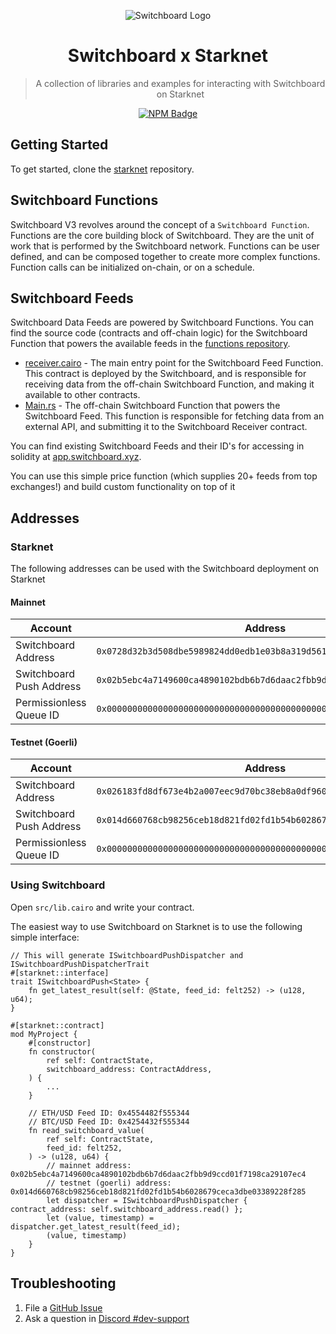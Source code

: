<div align="center">

![Switchboard Logo](https://github.com/switchboard-xyz/sbv2-core/raw/main/website/static/img/icons/switchboard/avatar.png)

# Switchboard x Starknet

> A collection of libraries and examples for interacting with Switchboard on Starknet

[![NPM Badge](https://img.shields.io/github/package-json/v/switchboard-xyz/sbv2-evm?color=red&filename=javascript%2Fstarknet.js%2Fpackage.json&label=%40switchboard-xyz%2Fstarknet.js&logo=npm)](https://www.npmjs.com/package/@switchboard-xyz/starknet.js)

</div>

## Getting Started

To get started, clone the
[starknet](https://github.com/switchboard-xyz/starknet-sdk) repository.

## Switchboard Functions

Switchboard V3 revolves around the concept of a `Switchboard Function`. Functions are the core building block of Switchboard. They are the unit of work that is performed by the Switchboard network. Functions can be user defined, and can be composed together to create more complex functions. Function calls can be initialized on-chain, or on a schedule.

## Switchboard Feeds

Switchboard Data Feeds are powered by Switchboard Functions. You can find the source code (contracts and off-chain logic) for the Switchboard Function that powers the available feeds in the [functions repository](https://github.com/switchboard-xyz/starknet-sdk/examples/OracleExample).

- [receiver.cairo](https://github.com/switchboard-xyz/starknet-sdk/examples/OracleExample/contracts/PriceOracle/src/components/receiver.cairo) - The main entry point for the Switchboard Feed Function. This contract is deployed by the Switchboard, and is responsible for receiving data from the off-chain Switchboard Function, and making it available to other contracts.
- [Main.rs](https://github.com/switchboard-xyz/starknet-sdk/examples/OracleExample/switchboard-function/src/main.rs) - The off-chain Switchboard Function that powers the Switchboard Feed. This function is responsible for fetching data from an external API, and submitting it to the Switchboard Receiver contract.

You can find existing Switchboard Feeds and their ID's for accessing in solidity at [app.switchboard.xyz](https://app.switchboard.xyz/).

You can use this simple price function (which supplies 20+ feeds from top exchanges!) and build custom functionality on top of it

## Addresses

### Starknet

The following addresses can be used with the Switchboard deployment on Starknet

#### Mainnet

| Account                  | Address                                                              |
| ------------------------ | -------------------------------------------------------------------- |
| Switchboard Address      | `0x0728d32b3d508dbe5989824dd0edb1e03b8a319d561b9ec6507dff245a95c52f` |
| Switchboard Push Address | `0x02b5ebc4a7149600ca4890102bdb6b7d6daac2fbb9d9ccd01f7198ca29107ec4` |
| Permissionless Queue ID  | `0x0000000000000000000000000000000000000000000000000000000000000001` |

#### Testnet (Goerli)

| Account                  | Address                                                              |
| ------------------------ | -------------------------------------------------------------------- |
| Switchboard Address      | `0x026183fd8df673e4b2a007eec9d70bc38eb8a0df960dd5b0c57a9250ae2e63ac` |
| Switchboard Push Address | `0x014d660768cb98256ceb18d821fd02fd1b54b6028679ceca3dbe03389228f285` |
| Permissionless Queue ID  | `0x0000000000000000000000000000000000000000000000000000000000000001` |

### Using Switchboard

Open `src/lib.cairo` and write your contract.

The easiest way to use Switchboard on Starknet is to use the following simple interface:

```cairo
// This will generate ISwitchboardPushDispatcher and ISwitchboardPushDispatcherTrait
#[starknet::interface]
trait ISwitchboardPush<State> {
    fn get_latest_result(self: @State, feed_id: felt252) -> (u128, u64);
}
```

```cairo
#[starknet::contract]
mod MyProject {
    #[constructor]
    fn constructor(
        ref self: ContractState,
        switchboard_address: ContractAddress,
    ) {
        ...
    }

    // ETH/USD Feed ID: 0x4554482f555344
    // BTC/USD Feed ID: 0x4254432f555344
    fn read_switchboard_value(
        ref self: ContractState,
        feed_id: felt252,
    ) -> (u128, u64) {
        // mainnet address: 0x02b5ebc4a7149600ca4890102bdb6b7d6daac2fbb9d9ccd01f7198ca29107ec4
        // testnet (goerli) address: 0x014d660768cb98256ceb18d821fd02fd1b54b6028679ceca3dbe03389228f285
        let dispatcher = ISwitchboardPushDispatcher { contract_address: self.switchboard_address.read() };
        let (value, timestamp) = dispatcher.get_latest_result(feed_id);
        (value, timestamp)
    }
}
```

<!-- ## Clients
## Example Contracts -->

## Troubleshooting

1. File a [GitHub Issue](https://github.com/switchboard-xyz/sbv2-evm/issues/new)
2. Ask a question in
   [Discord #dev-support](https://discord.com/channels/841525135311634443/984343400377647144)
